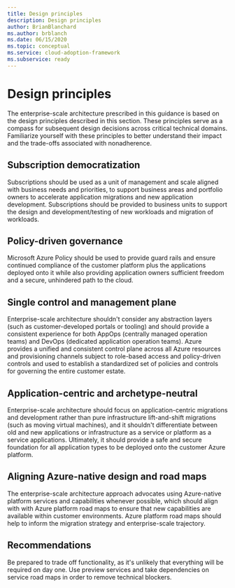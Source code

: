 ```yaml
---
title: Design principles
description: Design principles
author: BrianBlanchard
ms.author: brblanch
ms.date: 06/15/2020
ms.topic: conceptual
ms.service: cloud-adoption-framework
ms.subservice: ready
---
```


# Design principles

The enterprise-scale architecture prescribed in this guidance is based on the design principles described in this section. These principles serve as a compass for subsequent design decisions across critical technical domains. Familiarize yourself with these principles to better understand their impact and the trade-offs associated with nonadherence.

## Subscription democratization

Subscriptions should be used as a unit of management and scale aligned with business needs and priorities, to support business areas and portfolio owners to accelerate application migrations and new application development. Subscriptions should be provided to business units to support the design and development/testing of new workloads and migration of workloads.

## Policy-driven governance

Microsoft Azure Policy should be used to provide guard rails and ensure continued compliance of the customer platform plus the applications deployed onto it while also providing application owners sufficient freedom and a secure, unhindered path to the cloud.

## Single control and management plane

<!-- cSpell:ignore AppOps -->

Enterprise-scale architecture shouldn't consider any abstraction layers (such as customer-developed portals or tooling) and should provide a consistent experience for both AppOps (centrally managed operation teams) and DevOps (dedicated application operation teams). Azure provides a unified and consistent control plane across all Azure resources and provisioning channels subject to role-based access and policy-driven controls and used to establish a standardized set of policies and controls for governing the entire customer estate.

## Application-centric and archetype-neutral

Enterprise-scale architecture should focus on application-centric migrations and development rather than pure infrastructure lift-and-shift migrations (such as moving virtual machines), and it shouldn't differentiate between old and new applications or infrastructure as a service or platform as a service applications. Ultimately, it should provide a safe and secure foundation for all application types to be deployed onto the customer Azure platform.

## Aligning Azure-native design and road maps

The enterprise-scale architecture approach advocates using Azure-native platform services and capabilities whenever possible, which should align with with Azure platform road maps to ensure that new capabilities are available within customer environments. Azure platform road maps should help to inform the migration strategy and enterprise-scale trajectory.

## Recommendations

Be prepared to trade off functionality, as it's unlikely that everything will be required on day one. Use preview services and take dependencies on service road maps in order to remove technical blockers.
